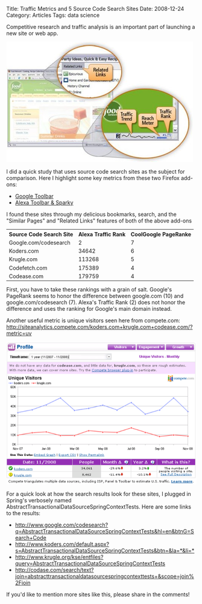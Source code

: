 Title: Traffic Metrics and 5 Source Code Search Sites
Date: 2008-12-24
Category: Articles
Tags: data science

Competitive research and traffic analysis is an important part of launching a new
site or web app.

![Alexa Toolbar](/images/alexa_toolbar.jpg "Alexa Toolbar")

I did a quick study that uses source code search sites as the subject for comparison.
Here I  highlight some key metrics from these two Firefox add-ons:

* [Google Toolbar](http://toolbar.google.com)
* [Alexa Toolbar & Sparky](http://www.alexa.com/site/download)

I found these sites through my delicious bookmarks, search, and the "Similar Pages"
and "Related Links" features of both of the above add-ons

<table class="table">
<tr>
    <th>Source Code Search Site</th>
    <th>Alexa Traffic Rank</th>
    <th>CoolGoogle PageRanke</th>
</tr>
<tr>
    <td>Google.com/codesearch</td>
    <td>2</td>
    <td>7</td>
</tr>
<tr>
    <td>Koders.com</td>
    <td>34642</td>
    <td>6</td>
</tr>
<tr>
    <td>Krugle.com</td>
    <td>113268</td>
    <td>5</td>
</tr>
<tr>
    <td>Codefetch.com</td>
    <td>175389</td>
    <td>4</td>
</tr>
<tr>
    <td>Codease.com</td>
    <td>179759</td>
    <td>4</td>
</tr>
</table>

First, you have to take these rankings with a grain of salt. Google's PageRank seems to honor the difference between google.com (10) and google.com/codesearch (7). Alexa's Traffic Rank (2) does not honor the difference and uses the ranking for Google's main domain instead.

Another useful metric is unique visitors seen here from compete.com:
<http://siteanalytics.compete.com/koders.com+krugle.com+codease.com/?metric=uv>

![Compete: Code Search Sites](/images/compete.png "Compete: Code Search Sites")

For a quick look at how the search results look for these sites,
I plugged in Spring's verbosely named
AbstractTransactionalDataSourceSpringContextTests. Here are some links to the results:

* http://www.google.com/codesearch?q=AbstractTransactionalDataSourceSpringContextTests&hl=en&btnG=Search+Code
* <http://www.koders.com/default.aspx?s=AbstractTransactionalDataSourceSpringContextTests&btn=&la=*&li=*>
* <http://www.krugle.org/kse/entfiles?query=AbstractTransactionalDataSourceSpringContextTests>
* <http://codase.com/search/text?join=abstracttransactionaldatasourcespringcontexttests+&scope=join%2Fjoin>

If you'd like to mention more sites like this, please share in the comments!
